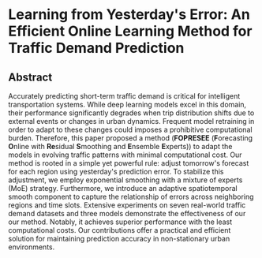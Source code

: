 # Learning from Yesterday's Error: An Efficient Online Learning Method for Traffic Demand Prediction
## Abstract
Accurately predicting short-term traffic demand is critical for intelligent transportation systems. While deep learning models excel in this domain, their performance significantly degrades when trip distribution shifts due to external events or changes in urban dynamics. Frequent model retraining in order to adapt to these changes could imposes a prohibitive computational burden. Therefore, this paper proposed a method (**FOPRESEE** (**F**orecasting **O**nline with **Re**sidual **S**moothing and **E**nsemble **E**xperts)) to adapt the models in evolving traffic patterns with minimal computational cost. Our method is rooted in a simple yet powerful rule: adjust tomorrow's forecast for each region using yesterday's prediction error. To stabilize this adjustment, we employ exponential smoothing with a mixture of experts (MoE) strategy. Furthermore, we introduce an adaptive spatiotemporal smooth component to capture the relationship of errors across neighboring regions and time slots. Extensive experiments on seven real-world traffic demand datasets and three models demonstrate the effectiveness of our our method. Notably, it achieves superior performance with the least computational costs. Our contributions offer a practical and efficient solution for maintaining prediction accuracy in non-stationary urban environments.
